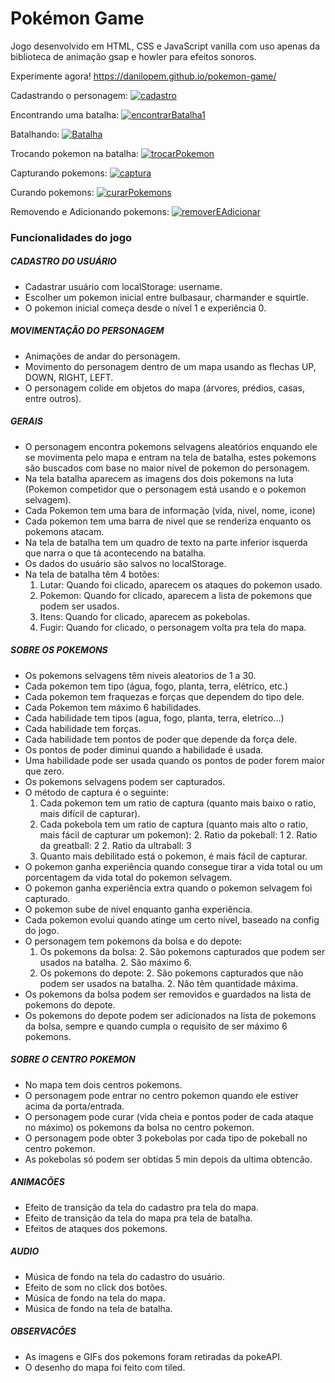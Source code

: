 # Pokémon Game

Jogo desenvolvido em HTML, CSS e JavaScript vanilla com uso apenas da biblioteca de animação gsap e howler para efeitos sonoros.

Experimente agora!
https://danilopem.github.io/pokemon-game/

Cadastrando o personagem:
[![cadastro](https://github.com/DaniloPem/pokemon-game/blob/main/examples/cadastro.gif "cadastro")](https://github.com/DaniloPem/pokemon-game/blob/main/examples/cadastro.gif "cadastro")

Encontrando uma batalha:
[![encontrarBatalha1](https://github.com/DaniloPem/pokemon-game/blob/main/examples/encontrarBatalha1.gif "encontrarBatalha1")](https://github.com/DaniloPem/pokemon-game/blob/main/examples/encontrarBatalha1.gif "encontrarBatalha1")

Batalhando:
[![Batalha](https://github.com/DaniloPem/pokemon-game/blob/main/examples/batalha.gif "Batalha")](https://github.com/DaniloPem/pokemon-game/blob/main/examples/batalha.gif "Batalha")

Trocando pokemon na batalha:
[![trocarPokemon](https://github.com/DaniloPem/pokemon-game/blob/main/examples/trocarPokemon.gif "trocarPokemon")](https://github.com/DaniloPem/pokemon-game/blob/main/examples/trocarPokemon.gif "trocarPokemon")

Capturando pokemons:
[![captura](https://github.com/DaniloPem/pokemon-game/blob/main/examples/captura.gif "captura")](https://github.com/DaniloPem/pokemon-game/blob/main/examples/captura.gif "captura")

Curando pokemons:
[![curarPokemons](https://github.com/DaniloPem/pokemon-game/blob/main/examples/curarPokemons.gif "curarPokemons")](https://github.com/DaniloPem/pokemon-game/blob/main/examples/curarPokemons.gif "curarPokemons")

Removendo e Adicionando pokemons:
[![removerEAdicionar](https://github.com/DaniloPem/pokemon-game/blob/main/examples/removerEAdicionar.gif "removerEAdicionar")](https://github.com/DaniloPem/pokemon-game/blob/main/examples/removerEAdicionar.gif "removerEAdicionar")

### Funcionalidades do jogo

##### CADASTRO DO USUÁRIO

- Cadastrar usuário com localStorage: username.
- Escolher um pokemon inicial entre bulbasaur, charmander e squirtle.
- O pokemon inicial começa desde o nível 1 e experiência 0.

##### MOVIMENTAÇÃO DO PERSONAGEM

- Animações de andar do personagem.
- Movimento do personagem dentro de um mapa usando as flechas UP, DOWN, RIGHT, LEFT.
- O personagem colide em objetos do mapa (árvores, prédios, casas, entre outros).

##### GERAIS

- O personagem encontra pokemons selvagens aleatórios enquando ele se movimenta pelo mapa e entram na tela de batalha, estes pokemons são buscados com base no maior nível de pokemon do personagem.
- Na tela batalha aparecem as imagens dos dois pokemons na luta (Pokemon competidor que o personagem está usando e o pokemon selvagem).
- Cada Pokemon tem uma bara de informação (vida, nivel, nome, icone)
- Cada pokemon tem uma barra de nivel que se renderiza enquanto os pokemons atacam.
- Na tela de batalha tem um quadro de texto na parte inferior isquerda que narra o que tá acontecendo na batalha.
- Os dados do usuário são salvos no localStorage.
- Na tela de batalha têm 4 botões:
  1.  Lutar: Quando foi clicado, aparecem os ataques do pokemon usado.
  1.  Pokemon: Quando for clicado, aparecem a lista de pokemons que podem ser usados.
  1.  Itens: Quando for clicado, aparecem as pokebolas.
  1.  Fugir: Quando for clicado, o personagem volta pra tela do mapa.

##### SOBRE OS POKEMONS

- Os pokemons selvagens têm niveis aleatorios de 1 a 30.
- Cada pokemon tem tipo (água, fogo, planta, terra, elétrico, etc.)
- Cada pokemon tem fraquezas e forças que dependem do tipo dele.
- Cada Pokemon tem máximo 6 habilidades.
- Cada habilidade tem tipos (agua, fogo, planta, terra, eletrico...)
- Cada habilidade tem forças.
- Cada habilidade tem pontos de poder que depende da força dele.
- Os pontos de poder diminui quando a habilidade é usada.
- Uma habilidade pode ser usada quando os pontos de poder forem maior que zero.
- Os pokemons selvagens podem ser capturados.
- O método de captura é o seguinte:
  1.  Cada pokemon tem um ratio de captura (quanto mais baixo o ratio, mais difícil de capturar).
  1.  Cada pokebola tem um ratio de captura (quanto mais alto o ratio, mais fácil de capturar um pokemon): 2. Ratio da pokeball: 1 2. Ratio da greatball: 2 2. Ratio da ultraball: 3
  1.  Quanto mais debilitado está o pokemon, é mais fácil de capturar.
- O pokemon ganha experiência quando consegue tirar a vida total ou um porcentagem da vida total do pokemon selvagem.
- O pokemon ganha experiência extra quando o pokemon selvagem foi capturado.
- O pokemon sube de nível enquanto ganha experiência.
- Cada pokemon evolui quando atinge um certo nível, baseado na config do jogo.
- O personagem tem pokemons da bolsa e do depote:
  1.  Os pokemons da bolsa: 2. São pokemons capturados que podem ser usados na batalha. 2. São máximo 6.
  1.  Os pokemons do depote: 2. São pokemons capturados que não podem ser usados na batalha. 2. Não têm quantidade máxima.
- Os pokemons da bolsa podem ser removidos e guardados na lista de pokemons do depote.
- Os pokemons do depote podem ser adicionados na lista de pokemons da bolsa, sempre e quando cumpla o requisito de ser máximo 6 pokemons.

##### SOBRE O CENTRO POKEMON

- No mapa tem dois centros pokemons.
- O personagem pode entrar no centro pokemon quando ele estiver acima da porta/entrada.
- O personagem pode curar (vida cheia e pontos poder de cada ataque no máximo) os pokemons da bolsa no centro pokemon.
- O personagem pode obter 3 pokebolas por cada tipo de pokeball no centro pokemon.
- As pokebolas só podem ser obtidas 5 min depois da ultima obtencão.

##### ANIMACÕES

- Efeito de transição da tela do cadastro pra tela do mapa.
- Efeito de transição da tela do mapa pra tela de batalha.
- Efeitos de ataques dos pokemons.

##### AUDIO

- Música de fondo na tela do cadastro do usuário.
- Efeito de som no click dos botões.
- Música de fondo na tela do mapa.
- Música de fondo na tela de batalha.

##### OBSERVACÕES

- As imagens e GIFs dos pokemons foram retiradas da pokeAPI.
- O desenho do mapa foi feito com tiled.
